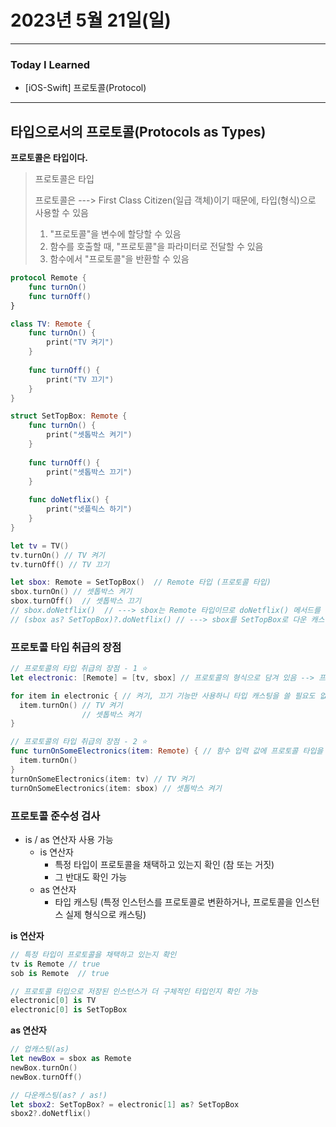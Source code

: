 # 2023년 5월 21일(일)

---

### Today I Learned 

- [iOS-Swift] 프로토콜(Protocol)

---

## 타입으로서의 프로토콜(Protocols as Types)

**프로토콜은 타입이다.**

> 프로토콜은 타입
>
> 프로토콜은 ---> First Class Citizen(일급 객체)이기 때문에, 타입(형식)으로 사용할 수 있음
>
> 1. "프로토콜"을 변수에 할당할 수 있음
> 2. 함수를 호출할 때, "프로토콜"을 파라미터로 전달할 수 있음
> 3. 함수에서 "프로토콜"을 반환할 수 있음

```swift
protocol Remote {
    func turnOn()
    func turnOff()
}

class TV: Remote {
    func turnOn() {
        print("TV 켜기")
    }
    
    func turnOff() {
        print("TV 끄기")
    }
}

struct SetTopBox: Remote {
    func turnOn() {
        print("셋톱박스 켜기")
    }
    
    func turnOff() {
        print("셋톱박스 끄기")
    }
    
    func doNetflix() {
        print("넷플릭스 하기")
    }
}

let tv = TV()
tv.turnOn() // TV 켜기
tv.turnOff() // TV 끄기

let sbox: Remote = SetTopBox()  // Remote 타입 (프로토콜 타입)
sbox.turnOn() // 셋톱박스 켜기
sbox.turnOff()  // 셋톱박스 끄기
// sbox.doNetflix()  // ---> sbox는 Remote 타입이므로 doNetflix() 메서드를 가지고 있지 않음
// (sbox as? SetTopBox)?.doNetflix() // ---> sbox를 SetTopBox로 다운 캐스팅
```

### **프로토콜 타입 취급의 장점**

```swift
// 프로토콜의 타입 취급의 장점 - 1 ⭐️
let electronic: [Remote] = [tv, sbox] // 프로토콜의 형식으로 담겨 있음 --> 프로토콜 타입 배열

for item in electronic { // 켜기, 끄기 기능만 사용하니 타입 캐스팅을 쓸 필요도 없음 (다만, 프로토콜에 있는 맴버만 사용 가능)
  item.turnOn() // TV 켜기
                // 셋톱박스 켜기
}

// 프로토콜의 타입 취급의 장점 - 2 ⭐️
func turnOnSomeElectronics(item: Remote) { // 함수 입력 값에 프로토콜 타입을 쓸 수 있다.
  item.turnOn()
}
turnOnSomeElectronics(item: tv) // TV 켜기
turnOnSomeElectronics(item: sbox) // 셋톱박스 켜기
```

### **프로토콜 준수성 검사**

- is / as 연산자 사용 가능
  - is 연산자
    - 특정 타입이 프로토콜을 채택하고 있는지 확인 (참 또는 거짓)
    - 그 반대도 확인 가능
  - as 연산자
    - 타입 캐스팅 (특정 인스턴스를 프로토콜로 변환하거나, 프로토콜을 인스턴스 실제 형식으로 캐스팅)

**is 연산자**

```swift
// 특정 타입이 프로토콜을 채택하고 있는지 확인
tv is Remote // true
sob is Remote  // true

// 프로토콜 타입으로 저장된 인스턴스가 더 구체적인 타입인지 확인 가능
electronic[0] is TV
electronic[0] is SetTopBox
```

**as 연산자**

```swift
// 업캐스팅(as)
let newBox = sbox as Remote
newBox.turnOn()
newBox.turnOff()

// 다운캐스팅(as? / as!)
let sbox2: SetTopBox? = electronic[1] as? SetTopBox
sbox2?.doNetflix()
```